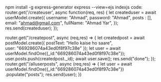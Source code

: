 npm install -g express-generator
express --view=ejs
indexjs code:
    router.get('/createuser', async function(req, res) {
let createduser = await userModel.create({
  username: "Ahmad",
  password: "Ahmad",
  posts   : [],
  email:  "ahmad@gmail.com",
  fullName: "Ahmad Yar",
});
  res.send(createduser);
});

router.get("/createpost", async (req,res) => {
  let createdpost = await postModel.create({
    postText: "Hello kaise ho saare",   
    user: "669286074a43ed0f8f97c38e" 
  });
  let user = await userModel.findOne({_id:"669286074a43ed0f8f97c38e"});
  user.posts.push(createdpost._id);
  await 
  user.save();
  res.send("done");
});
router.get("/alluserposts", async (req,res) => {
  let user = await userModel.findOne({_id:"669286074a43ed0f8f97c38e"})
  .populate("posts");
  res.send(user);
})